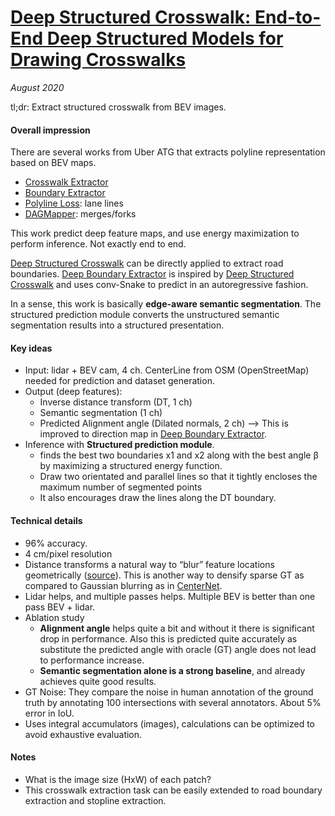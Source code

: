 # [Deep Structured Crosswalk: End-to-End Deep Structured Models for Drawing Crosswalks](https://openaccess.thecvf.com/content_ECCV_2018/papers/Justin_Liang_End-to-End_Deep_Structured_ECCV_2018_paper.pdf)

_August 2020_

tl;dr: Extract structured crosswalk from BEV images.

#### Overall impression
There are several works from Uber ATG that extracts polyline representation based on BEV maps.

- [Crosswalk Extractor](deep_structured_crosswalk.md)
- [Boundary Extractor](boundary_extractor.md)
- [Polyline Loss](hran.md): lane lines
- [DAGMapper](dagmapper.md): merges/forks

This work predict deep feature maps, and use energy maximization to perform inference. Not exactly end to end. 

[Deep Structured Crosswalk](deep_structured_crosswalk.md) can be directly applied to extract road boundaries. [Deep Boundary Extractor](deep_boundary_extractor.md) is inspired by [Deep Structured Crosswalk](deep_structured_crosswalk.md) and uses conv-Snake to predict in an autoregressive fashion.

In a sense, this work is basically **edge-aware semantic segmentation**. The structured prediction module converts the unstructured semantic segmentation results into a structured presentation.

#### Key ideas
- Input: lidar + BEV cam, 4 ch. CenterLine from OSM (OpenStreetMap) needed for prediction and dataset generation.
- Output (deep features):
	- Inverse distance transform (DT, 1 ch)
	- Semantic segmentation (1 ch)
	- Predicted Alignment angle (Dilated normals, 2 ch) --> This is improved to direction map in [Deep Boundary Extractor](deep_boundary_extractor.md).
- Inference with **Structured prediction module**.
	- finds the best two boundaries x1 and x2 along with the best angle β by maximizing a structured energy function.
	- Draw two orientated and parallel lines so that it tightly encloses the maximum number of segmented points 
	- It also encourages draw the lines along the DT boundary.

#### Technical details
- 96% accuracy.
- 4 cm/pixel resolution
- Distance transforms a natural way to “blur” feature locations geometrically ([source](https://www.cs.cornell.edu/courses/cs664/2008sp/handouts/cs664-7-dtrans.pdf)). This is another way to densify sparse GT as compared to Gaussian blurring as in [CenterNet](centernet.md).
- Lidar helps, and multiple passes helps. Multiple BEV is better than one pass BEV + lidar.
- Ablation study
	- **Alignment angle** helps quite a bit and without it there is significant drop in performance. Also this is predicted quite accurately as substitute the predicted angle with oracle (GT) angle does not lead to performance increase. 
	- **Semantic segmentation alone is a strong baseline**, and already achieves quite good results.
- GT Noise: They compare the noise in human annotation of the ground truth by annotating 100 intersections with several annotators. About 5% error in IoU.
- Uses integral accumulators (images), calculations can be optimized to avoid exhaustive evaluation.

#### Notes
- What is the image size (HxW) of each patch?
- This crosswalk extraction task can be easily extended to road boundary extraction and stopline extraction. 
